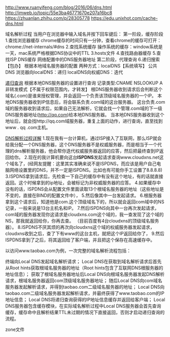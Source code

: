 http://www.ruanyifeng.com/blog/2016/06/dns.html
http://imweb.io/topic/55e3ba46771670e207a16bc8
https://zhuanlan.zhihu.com/p/28305778
https://edu.unixhot.com/cache-dns.html

域名解析过程
当用户在浏览器中输入域名并按下回车键后：
第一阶段，缓存阶段
1.查找浏览器缓存
  chrome缓存的时间只有一分钟，查看chrome的缓存可打开：chrome://net-internals/#dns
2.查找系统缓存
  操作系统的缓存：window系统是一天，mac系统严格根据DNS协议中的TTL
3.hosts文件
4.查找路由器缓存
5.查找ISP DNS缓存
  网络配置中的DNS服务器地址
第二阶段，代理查询
6.递归搜索【包办】
  根据本地域名服务器的配置
  两种方式：localDNS【系统填写】 公共DNS
浏览器向localDNS：递归
localDNS向权威DNS：迭代


[递归查询](https://www.zhihu.com/question/23042131)
根据本地DNS服务器的设置进行查询
记录类型:CNAME NSLOOKUP A
非转发模式【不属于权限范围内，才转发】
根DNS服务器收到请求后会判断这个域名(.com)是谁来授权管理，并会返回一个负责该顶级域名服务器的一个IP。
本地DNS服务器收到IP信息后，将会联系负责.com域的这台服务器。
这台负责.com域的服务器收到请求后，如果自己无法解析，它就会找一个管理.com域的下一级DNS服务器地址(http://qq.com)给本地DNS服务器。
当本地DNS服务器收到这个地址后，就会找http://qq.com域服务器，重复上面的动作，进行查询，直至找到www  . qq  .com主机。



[DNS解析过程详解](https://segmentfault.com/a/1190000003864982)
1.现在我有一台计算机，通过ISP接入了互联网，那么ISP就会给我分配一个DNS服务器，这个DNS服务器不是权威服务器，而是相当于一个代理的dns解析服务器，他会帮你迭代权威服务器返回的应答，然后把最终查到IP返回给你。
2.现在的我计算机要向这台**ISPDNS**发起请求查询www.cloudxns.net这个域名了，(经网友提醒：这里其实准确来说不是ISPDNS，而应该是用户自己电脑网络设置里的DNS，并不一定是ISPDNS。比如也有可能你手工设置了8.8.8.8)
3.ISPDNS拿到请求后，先检查一下自己的缓存中有没有这个地址，有的话就直接返回。这个时候拿到的ip地址，会被标记为非权威服务器的应答。
4.如果缓存中没有的话，ISPDNS会从配置文件里面读取13个根域名服务器的地址（这些地址是不变的，直接在BIND的配置文件中），
5.然后像其中一台发起请求。
6.根服务器拿到这个请求后，知道他是com.这个顶级域名下的，所以就会返回com域中的NS记录，一般来说是13台主机名和IP。
7.然后ISPDNS向其中一台再次发起请求，com域的服务器发现你这请求是cloudxns.com这个域的，我一查发现了这个域的NS，那我就返回给你，你再去查。
（目前百度有4台cloudxns的顶级域名服务器）。
8.ISPDNS不厌其烦的再次向cloudxns这个域的权威服务器发起请求，cloudxns收到之后，查了下有www的这台主机，就把这个IP返回给你了，
9.然后ISPDNS拿到了之后，将其返回给了客户端，并且把这个保存在高速缓存中。




以访问www.taobao.com为例，一次完整的域名解析流程包括：

终端向Local DNS发起域名解析请求；
Local DNS在获取到域名解析请求后首先从Root hints获取根域名服务器的地址（Root hints包含了互联网DNS根服务器的地址信息）；
获取了根域名服务器地址后Local DNS向根域名服务器发起DNS解析请求，根域名服务器返回com顶级域名服务器地址；
随后Local DNS向com域名服务器发起解析请求，并得到taobao.com二级域名服务器的地址；
Local DNS向taobao.com二级域名服务器发起解析请求，并最终获得了www.taobao.com的IP地址信息；
Local DNS将递归查询获得的IP地址信息缓存并返回给客户端；
Local DNS服务器包含缓存模块，在实际域名解析过程中Local DNS服务器会首先查询缓存，缓存命中且解析结果TTL未过期的情况下直接返回，否则才启动递归查询的流程。



zone文件
